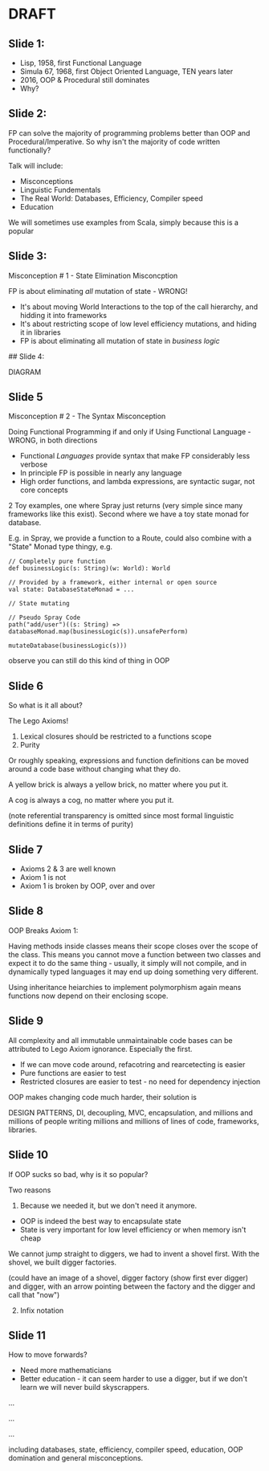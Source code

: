 # DRAFT

## Slide 1:

 - Lisp, 1958, first Functional Language
 - Simula 67, 1968, first Object Oriented Language, TEN years later
 - 2016, OOP & Procedural still dominates
 - Why?

## Slide 2:

FP can solve the majority of programming problems better than OOP and Procedural/Imperative. So why isn't the majority of code written functionally?

Talk will include:

 - Misconceptions
 - Linguistic Fundementals
 - The Real World: Databases, Efficiency, Compiler speed
 - Education

We will sometimes use examples from Scala, simply because this is a popular 

## Slide 3:

Misconception # 1 - State Elimination Misconcption

FP is about eliminating *all* mutation of state - WRONG!

 - It's about moving World Interactions to the top of the call hierarchy, and hidding it into frameworks
 - It's about restricting scope of low level efficiency mutations, and hiding it in libraries
 - FP is about eliminating all mutation of state in *business logic*

## Slide 4:

DIAGRAM

## Slide 5

Misconception # 2 - The Syntax Misconception

Doing Functional Programming if and only if Using Functional Language - WRONG, in both directions

 - Functional *Languages* provide syntax that make FP considerably less verbose
 - In principle FP is possible in nearly any language
 - High order functions, and lambda expressions, are syntactic sugar, not core concepts


2 Toy examples, one where Spray just returns (very simple since many frameworks like this exist). Second where we have a toy state monad for database.

E.g. in Spray, we provide a function to a Route, could also combine with a "State" Monad type thingy, e.g.


```
// Completely pure function
def businessLogic(s: String)(w: World): World

// Provided by a framework, either internal or open source
val state: DatabaseStateMonad = ...

// State mutating

// Pseudo Spray Code
path("add/user")((s: String) => databaseMonad.map(businessLogic(s)).unsafePerform)

mutateDatabase(businessLogic(s)))
```

observe you can still do this kind of thing in OOP

## Slide 6

So what is it all about?

The Lego Axioms!

1. Lexical closures should be restricted to a functions scope
2. Purity

Or roughly speaking, expressions and function definitions can be moved around a code base without changing what they do.

A yellow brick is always a yellow brick, no matter where you put it.

A cog is always a cog, no matter where you put it.

(note referential transparency is omitted since most formal linguistic definitions define it in terms of purity)

## Slide 7

 - Axioms 2 & 3 are well known
 - Axiom 1 is not
 - Axiom 1 is broken by OOP, over and over

## Slide 8

OOP Breaks Axiom 1:

Having methods inside classes means their scope closes over the scope of the class. This means you cannot move a function between two classes and expect it to do the same thing - usually, it simply will not compile, and in dynamically typed languages it may end up doing something very different.

Using inheritance heiarchies to implement polymorphism again means functions now depend on their enclosing scope.

## Slide 9

All complexity and all immutable unmaintainable code bases can be attributed to Lego Axiom ignorance. Especially the first.

 - If we can move code around, refacotring and rearcetecting is easier
 - Pure functions are easier to test
 - Restricted closures are easier to test - no need for dependency injection

OOP makes changing code much harder, their solution is

DESIGN PATTERNS, DI, decoupling, MVC, encapsulation, and millions and millions of people writing millions and millions of lines of code, frameworks, libraries.

## Slide 10

If OOP sucks so bad, why is it so popular? 

Two reasons

1. Because we needed it, but we don't need it anymore.

 - OOP is indeed the best way to encapsulate state
 - State is very important for low level efficiency or when memory isn't cheap

We cannot jump straight to diggers, we had to invent a shovel first. With the shovel, we built digger factories.

(could have an image of a shovel, digger factory (show first ever digger) and digger, with an arrow pointing between the factory and the digger and call that "now")

2. Infix notation

## Slide 11

How to move forwards?

 - Need more mathematicians
 - Better education - it can seem harder to use a digger, but if we don't learn we will never build skyscrappers.


...

...

...

including databases, state, efficiency, compiler speed, education, OOP domination and general misconceptions.

